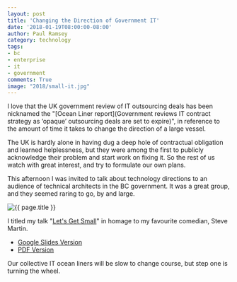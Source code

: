 ```yaml
---
layout: post
title: 'Changing the Direction of Government IT'
date: '2018-01-19T08:00:00-08:00'
author: Paul Ramsey
category: technology
tags:
- bc
- enterprise
- it
- government
comments: True
image: "2018/small-it.jpg"
---
```


I love that the UK government review of IT outsourcing deals has been nicknamed the "[Ocean Liner report](Government reviews IT contract strategy as ‘opaque’ outsourcing deals are set to expire)", in reference to the amount of time it takes to change the direction of a large vessel. 

The UK is hardly alone in having dug a deep hole of contractual obligation and learned helplessness, but they were among the first to publicly acknowledge their problem and start work on fixing it. So the rest of us watch with great interest, and try to formulate our own plans.

This afternoon I was invited to talk about technology directions to an audience of technical architects in the BC government. It was a great group, and they seemed raring to go, by and large. 

<img src="{{ site.images }}{{ page.image }}" alt="{{ page.title }}" />

I titled my talk "[Let's Get Small](https://www.youtube.com/watch?v=LoFRAJL7Lc0&t=7m53s)" in homage to my favourite comedian, Steve Martin.

* [Google Slides Version](https://goo.gl/sFHp68)
* [PDF Version](http://s3.cleverelephant.ca/2018-small-it.pdf)

Our collective IT ocean liners will be slow to change course, but step one is turning the wheel. 
